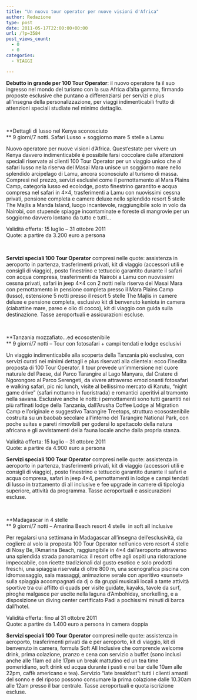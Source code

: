 ```yaml
---
title: "Un nuovo tour operator per nuove visioni d'Africa"
author: Redazione
type: post
date: 2011-05-17T22:00:00+00:00
url: /?p=3584
post_views_count:
  - 0
  - 0
categories:
  - VIAGGI

---
```

**Debutto in grande per 100 Tour Operator**: il nuovo operatore fa il suo ingresso nel mondo del turismo con la sua Africa d&rsquo;alta gamma, firmando proposte esclusive che puntano a differenziarsi per servizi e plus all&rsquo;insegna della personalizzazione, per viaggi indimenticabili frutto di attenzioni speciali studiate nel minimo dettaglio.

&nbsp;

**Dettagli di lusso nel Kenya sconosciuto  
** 9 giorni/7 notti. Safari Lusso + soggiorno mare 5 stelle a Lamu

Nuovo operatore per nuove visioni d&rsquo;Africa. Quest&rsquo;estate per vivere un Kenya davvero indimenticabile &egrave; possibile farsi coccolare dalle attenzioni speciali riservate ai clienti 100 Tour Operator per un viaggio unico che al safari lusso nella riserva del Masai Mara unisce un soggiorno mare nello splendido arcipelago di Lamu, ancora sconosciuto al turismo di massa. Compresi nel prezzo, servizi esclusivi come il pernottamento al Mara Plains Camp, categoria lusso ed ecolodge, posto finestrino garantito e acqua compresa nel safari in 4&#215;4, trasferimenti a Lamu con nuovissimi cessna privati, pensione completa e camere deluxe nello splendido resort 5 stelle The Majlis a Manda Island, luogo incantevole, raggiungibile solo in volo da Nairobi, con stupende spiagge incontaminate e foreste di mangrovie per un soggiorno davvero lontano da tutto e tutti&hellip;

Validit&agrave; offerta: 15 luglio &ndash; 31 ottobre 2011  
Quote: a partire da 3.200 euro a persona

&nbsp;

**Servizi speciali 100 Tour Operator** compresi nelle quote: assistenza in aeroporto in partenza, trasferimenti privati, kit di viaggio (accessori utili e consigli di viaggio), posto finestrino e tettuccio garantito durante il safari con acqua compresa, trasferimenti da Nairobi a Lamu con nuovissimi cessna privati, safari in jeep 4&#215;4 con 2 notti nella riserva del Masai Mara con pernottamento in pensione completa presso il Mara Plains Camp (lusso), estensione 5 notti presso il resort 5 stelle The Majlis in camere deluxe e pensione completa, esclusivo kit di benvenuto keniota in camera (ciabattine mare, pareo e olio di cocco), kit di viaggio con guida sulla destinazione. Tasse aeroportuali e assicurazioni escluse.

&nbsp;

**Tanzania mozzafiato&hellip;ed ecosostenibile  
** 9 giorni/7 notti &#8211; Tour con fotosafari + campi tendati e lodge esclusivi

Un viaggio indimenticabile alla scoperta della Tanzania pi&ugrave; esclusiva, con servizi curati nei minimi dettagli e plus riservati alla clientela: ecco l&rsquo;inedita proposta di 100 Tour Operator. Il tour prevede un&rsquo;immersione nel cuore naturale del Paese, dal Parco Tarangire al Lago Manyara, dal Cratere di Ngorongoro al Parco Serengeti, da vivere attraverso emozionanti fotosafari e walking safari, pic nic lunch, visite al bellissimo mercato di Karutu, &ldquo;night game drive&rdquo; (safari notturno in fuoristrada) e romantici aperitivi al tramonto nella savana. Esclusive anche le notti: i pernottamenti sono tutti garantiti nei pi&ugrave; raffinati lodge della Tanzania, dall&rsquo;Arusha Coffee Lodge al Migration Camp e l&rsquo;originale e suggestivo Tarangire Treetops, struttura ecosostenibile costruita su un baobab secolare all&rsquo;interno del Tarangire National Park, con poche suites e pareti rimovibili per godersi lo spettacolo della natura africana e gli avvistamenti della fauna locale anche dalla propria stanza.

Validit&agrave; offerta: 15 luglio &ndash; 31 ottobre 2011  
Quote: a partire da 4.900 euro a persona

**Servizi speciali 100 Tour Operator** compresi nelle quote: assistenza in aeroporto in partenza, trasferimenti privati, kit di viaggio (accessori utili e consigli di viaggio), posto finestrino e tettuccio garantito durante il safari e acqua compresa, safari in jeep 4&#215;4, pernottamenti in lodge e campi tendati di lusso in trattamento di all inclusive e fee upgrade in camere di tipologia superiore, attivit&agrave; da programma. Tasse aeroportuali e assicurazioni escluse.

&nbsp;

**Madagascar in 4 stelle  
** 9 giorni/7 notti &#8211; Amarina Beach resort 4 stelle&nbsp; in soft all inclusive

Per regalarsi una settimana in Madagascar all&rsquo;insegna dell&rsquo;esclusivit&agrave;, da cogliere al volo la proposta 100 Tour Operator nell&rsquo;unico vero resort 4 stelle di Nosy Be, l&rsquo;Amarina Beach, raggiungibile in 4&#215;4 dall&rsquo;aeroporto attraverso una splendida strada panoramica: il resort offre agli ospiti una ristorazione impeccabile, con ricette tradizionali dal gusto esotico e solo prodotti freschi, una spiaggia riservata di oltre 800 m, una scenografica piscina con idromassaggio, sala massaggi, animazione serale con aperitivo &laquo;sunset&raquo; sulla spiaggia accompagnati da dj o da gruppi musicali locali a tante attivit&agrave; sportive tra cui affitto di quads per visite guidate, kayaks, tavole da surf, piroghe malgasce per uscite nella laguna d&rsquo;Ambohiday, snorkelling, e a disposizione un diving center certificato Padi a pochissimi minuti di barca dall&rsquo;hotel.

Validit&agrave; offerta: fino al 31 ottobre 2011  
Quote: a partire da 1.400 euro a persona in camera doppia

**Servizi speciali 100 Tour Operator** compresi nelle quote: assistenza in aeroporto, trasferimenti privati da e per aeroporto, kit di viaggio, kit di benvenuto in camera, formula Soft All Inclusive che comprende welcome drink, prima colazione, pranzo e cena con servizio a buffet (sono inclusi anche alle 11am ed alle 17pm un break mattutino ed un tea time pomeridiano, soft drink ed acqua durante i pasti e nei bar dalle 10am alle 22pm, caff&egrave; americano e tea). Servizio &ldquo;late breakfast&rdquo;: tutti i clienti amanti del sonno e del riposo possono consumare la prima colazione dalle 10.30am alle 12am presso il bar centrale. Tasse aeroportuali e quota iscrizione escluse.

&nbsp;